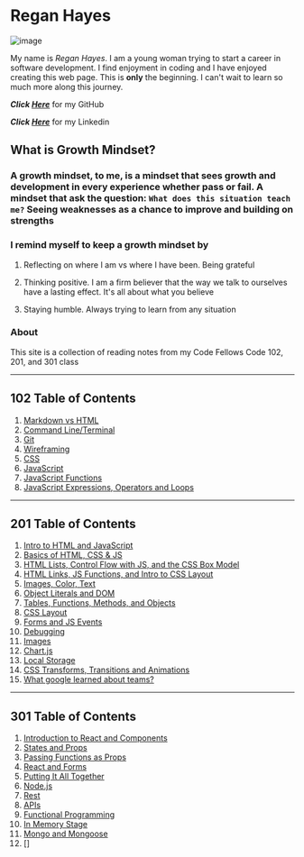 # Regan Hayes

![image](https://user-images.githubusercontent.com/94281145/141847229-f68823b5-65f3-4fc3-bef1-9eb601ca9279.png)

My name is *Regan Hayes*. I am a young woman trying to start a career in software development. I find enjoyment in coding and I have enjoyed creating this web page. This is **only** the beginning. I can't wait to learn so much more along this journey.

***Click [Here](https://github.com/raechanel)*** for my GitHub

***Click [Here](https://www.linkedin.com/in/regan-h-70235814a/)*** for my Linkedin

## What is Growth Mindset?

### A growth mindset, to me, is a mindset that sees growth and development in every experience whether pass or fail. A mindset that ask the question: `What does this situation teach me?` Seeing weaknesses as a chance to improve and building on strengths

### I remind myself to keep a growth mindset by

1. Reflecting on where I am vs where I have been. Being grateful

2. Thinking positive. I am a firm believer that the way we talk to ourselves have a lasting effect. It's all about what you believe

3. Staying humble. Always trying to learn from any situation

### About

This site is a collection of reading notes from my Code Fellows Code 102, 201, and 301 class

***

## 102 Table of Contents

1. [Markdown vs HTML](class102reading.md)
2. [Command Line/Terminal](class102reading2.md)
3. [Git](class102reading3.md)
4. [Wireframing](class102reading4.md)
5. [CSS](class102reading5.md)
6. [JavaScript](class102reading6.md)
7. [JavaScript Functions](class102reading7.md)
8. [JavaScript Expressions, Operators and Loops](class102reading8.md)

***

## 201 Table of Contents

1. [Intro to HTML and JavaScript](class-01.md)
2. [Basics of HTML, CSS & JS](class-02.md)
3. [HTML Lists, Control Flow with JS, and the CSS Box Model](class-03.md)
4. [HTML Links, JS Functions, and Intro to CSS Layout](class-04.md)
5. [Images, Color, Text](class-05.md)
6. [Object Literals and DOM](class-06.md)
7. [Tables, Functions, Methods, and Objects](class-07.md)
8. [CSS Layout](class-08.md)
9. [Forms and JS Events](class-09.md)
10. [Debugging](class-10.md)
11. [Images](class-11.md)
12. [Chart.js](class-12.md)
13. [Local Storage](class-13.md)
14. [CSS Transforms, Transitions and Animations](class-14a.md)
15. [What google learned about teams?](class-14b.md)

***

## 301 Table of Contents

1. [Introduction to React and Components](class-1.md)
2. [States and Props](class-2.md)
3. [Passing Functions as Props](class-3.md)
4. [React and Forms](class-4.md)
5. [Putting It All Together](class-5.md)
6. [Node.js](class-6.md)
7. [Rest](class-7.md)
8. [APIs](class-8.md)
9. [Functional Programming](class-9.md)
10. [In Memory Stage](class-010.md)
11. [Mongo and Mongoose](class-011.md)
12. []
